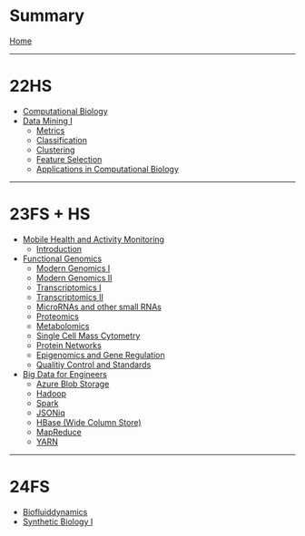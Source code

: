 # Summary

[Home](./README.md)

---

# 22HS

- [Computational Biology]()
- [Data Mining I](./22hs/dm1/data_mining_i.md)
  - [Metrics](./22hs/dm1/01_metrics.md)
  - [Classification](./22hs/dm1/02_classification.md)
  - [Clustering](./22hs/dm1/03_clustering.md)
  - [Feature Selection](./22hs/dm1/04_feature_selection.md)
  - [Applications in Computational Biology](./22hs/dm1/05_applications_in_computational_biology.md)

---

# 23FS + HS

- [Mobile Health and Activity Monitoring](./23fs/mham/mobile_health_and_activity_monitoring.md)
  - [Introduction]()
- [Functional Genomics](./23fs/fg/functional_genomics.md)
  - [Modern Genomics I](./23fs/fg/01_modern_genomics_i.md)
  - [Modern Genomics II](./23fs/fg/02_modern_genomics_ii.md)
  - [Transcriptomics I](./23fs/fg/03_transcriptomics_i.md)
  - [Transcriptomics II](./23fs/fg/04_transcriptomics_ii.md)
  - [MicroRNAs and other small RNAs]()
  - [Proteomics]()
  - [Metabolomics]()
  - [Single Cell Mass Cytometry]()
  - [Protein Networks]()
  - [Epigenomics and Gene Regulation]()
  - [Qualitiy Control and Standards]()
- [Big Data for Engineers](./23fs/bdfe/big_data_for_engineers.md)
  - [Azure Blob Storage](./23fs/bdfe/01_azure_blob_storage.md)
  - [Hadoop](./23fs/bdfe/02_hadoop.md)
  - [Spark](./23fs/bdfe/03_spark.md)
  - [JSONiq](./23fs/bdfe/04_jsoniq.md)
  - [HBase (Wide Column Store)](./23fs/bdfe/05_hbase_(wide_column_store).md)
  - [MapReduce](./23fs/bdfe/06_mapreduce.md)
  - [YARN](./23fs/bdfe/07_yarn.md)

---

# 24FS

- [Biofluiddynamics]()
- [Synthetic Biology I]()
